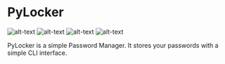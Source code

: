 # PyLocker

![alt-text](https://img.shields.io/static/v1?label=Made%20using&message=Python&color=yellow&logo=python) ![alt-text](https://img.shields.io/static/v1?label=And&message=SQlite&color=purple&logo=sqlite) ![alt-text](https://img.shields.io/static/v1?label=build&message=failing&color=red) ![alt-text](https://img.shields.io/github/license/Anonymous390/Password-Manager)

PyLocker is a simple Password Manager. It stores your passwords with a simple CLI interface.
